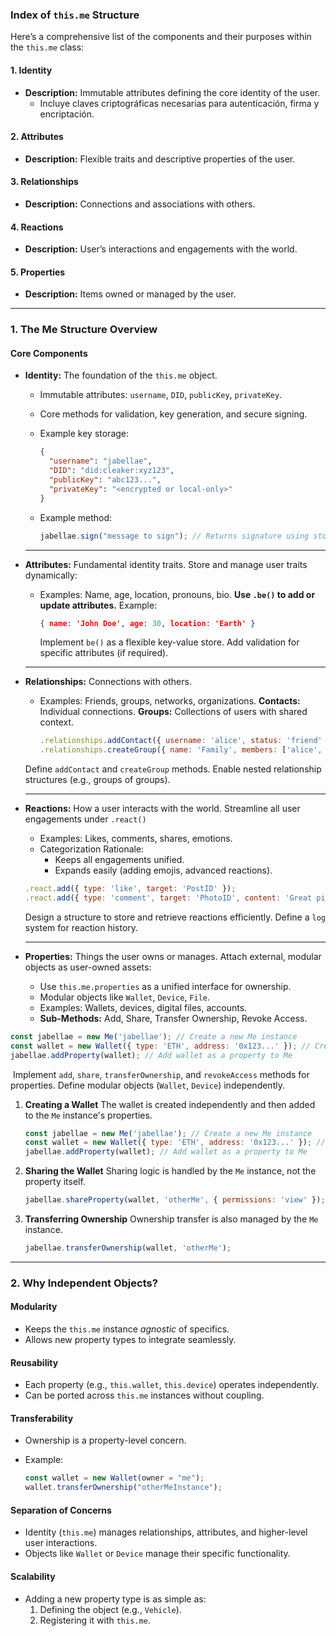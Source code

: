 ### **Index of `this.me` Structure**
Here’s a comprehensive list of the components and their purposes within the `this.me` class:

#### **1. Identity**
- **Description:** Immutable attributes defining the core identity of the user.
  - Incluye claves criptográficas necesarias para autenticación, firma y encriptación.
#### **2. Attributes**
- **Description:** Flexible traits and descriptive properties of the user.
#### **3. Relationships**
- **Description:** Connections and associations with others.
#### **4. Reactions**
- **Description:** User’s interactions and engagements with the world.
#### **5. Properties**
- **Description:** Items owned or managed by the user.

------

### **1. The Me Structure Overview**

#### **Core Components**
- **Identity:** The foundation of the `this.me` object.

  - Immutable attributes: `username`, `DID`, `publicKey`, `privateKey`.
  - Core methods for validation, key generation, and secure signing.

  - Example key storage:
    ```json
    {
      "username": "jabellae",
      "DID": "did:cleaker:xyz123",
      "publicKey": "abc123...",
      "privateKey": "<encrypted or local-only>"
    }
    ```

  - Example method:
    ```js
    jabellae.sign("message to sign"); // Returns signature using stored private key
    ```

  ---

- **Attributes:** Fundamental identity traits.
  Store and manage user traits dynamically:
  - Examples: Name, age, location, pronouns, bio.
    **Use `.be()` to add or update attributes.**
    Example: 
    ```json
    { name: 'John Doe', age: 30, location: 'Earth' }
    ```
    Implement `be()` as a flexible key-value store.
    Add validation for specific attributes (if required).

  --------

- **Relationships:** Connections with others.
  - Examples: Friends, groups, networks, organizations.
    **Contacts:** Individual connections.
    **Groups:** Collections of users with shared context.

    ```js
    .relationships.addContact({ username: 'alice', status: 'friend' });
    .relationships.createGroup({ name: 'Family', members: ['alice', 'bob'] });
    ```

  Define `addContact` and `createGroup` methods.
  Enable nested relationship structures (e.g., groups of groups).

  ---------

- **Reactions:** How a user interacts with the world.
  Streamline all user engagements under `.react()`
  - Examples: Likes, comments, shares, emotions.
  - Categorization Rationale:
    - Keeps all engagements unified.
    - Expands easily (adding emojis, advanced reactions).

  ```js
  .react.add({ type: 'like', target: 'PostID' });
  .react.add({ type: 'comment', target: 'PhotoID', content: 'Great pic!' });
  ```

  Design a structure to store and retrieve reactions efficiently.
  Define a `log` system for reaction history.

  -----

- **Properties:** Things the user owns or manages.
  Attach external, modular objects as user-owned assets:
  - Use `this.me.properties` as a unified interface for ownership.
  - Modular objects like `Wallet`, `Device`, `File`.
  - Examples: Wallets, devices, digital files, accounts.
  - **Sub-Methods:** Add, Share, Transfer Ownership, Revoke Access.

```js
const jabellae = new Me('jabellae'); // Create a new Me instance
const wallet = new Wallet({ type: 'ETH', address: '0x123...' }); // Create a wallet object
jabellae.addProperty(wallet); // Add wallet as a property to Me
```

​	Implement `add`, `share`, `transferOwnership`, and `revokeAccess` methods for properties. Define modular objects (`Wallet`, `Device`) independently.

1. **Creating a Wallet**
    The wallet is created independently and then added to the `Me` instance's properties.

   ```javascript
   const jabellae = new Me('jabellae'); // Create a new Me instance
   const wallet = new Wallet({ type: 'ETH', address: '0x123...' }); // Create a wallet object
   jabellae.addProperty(wallet); // Add wallet as a property to Me
   ```

2. **Sharing the Wallet**
    Sharing logic is handled by the `Me` instance, not the property itself.

   ```javascript
   jabellae.shareProperty(wallet, 'otherMe', { permissions: 'view' });
   ```

3. **Transferring Ownership**
    Ownership transfer is also managed by the `Me` instance.

   ```javascript
   jabellae.transferOwnership(wallet, 'otherMe');
   ```

------

### **2. Why Independent Objects?**

#### **Modularity**
- Keeps the `this.me` instance *agnostic* of specifics.
- Allows new property types to integrate seamlessly.

#### **Reusability**
- Each property (e.g., `this.wallet`, `this.device`) operates independently.
- Can be ported across `this.me` instances without coupling.

#### **Transferability**
- Ownership is a property-level concern.
- Example:

  ```javascript
  const wallet = new Wallet(owner = "me");
  wallet.transferOwnership("otherMeInstance");
  ```

#### **Separation of Concerns**
- Identity (`this.me`) manages relationships, attributes, and higher-level user interactions.
- Objects like `Wallet` or `Device` manage their specific functionality.

#### **Scalability**
- Adding a new property type is as simple as:
  1. Defining the object (e.g., `Vehicle`).
  2. Registering it with `this.me`.